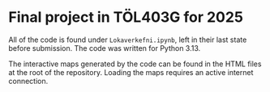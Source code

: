 # Final project in TÖL403G for 2025

All of the code is found under `Lokaverkefni.ipynb`, left in their last state before submission. The code was written for Python 3.13.

The interactive maps generated by the code can be found in the HTML files at the root of the repository. Loading the maps requires an active internet connection.
